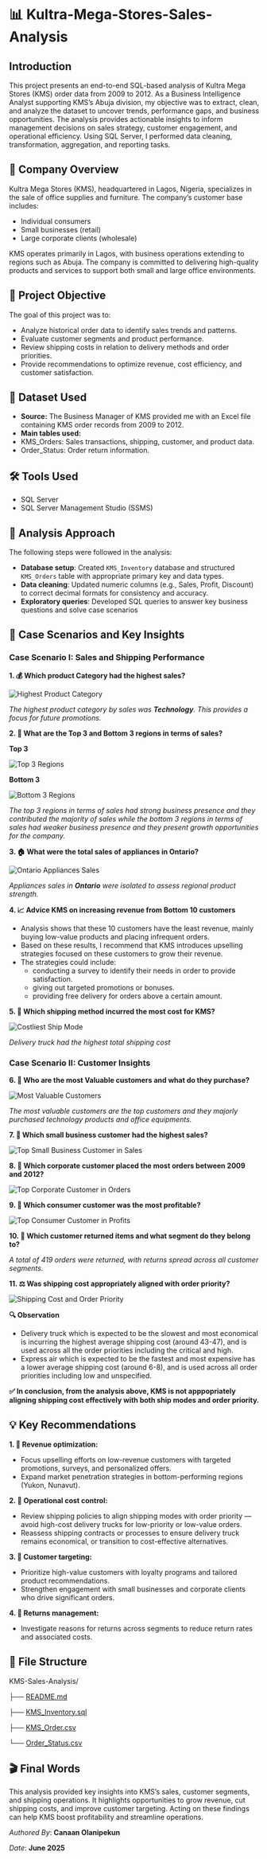 # 📊 Kultra-Mega-Stores-Sales-Analysis
## Introduction
This project presents an end-to-end SQL-based analysis of Kultra Mega Stores (KMS) order data from 2009 to 2012. As a Business Intelligence Analyst supporting KMS’s Abuja division, my objective was to extract, clean, and analyze the dataset to uncover trends, performance gaps, and business opportunities. The analysis provides actionable insights to inform management decisions on sales strategy, customer engagement, and operational efficiency. Using SQL Server, I performed data cleaning, transformation, aggregation, and reporting tasks.
## 📝 Company Overview
Kultra Mega Stores (KMS), headquartered in Lagos, Nigeria, specializes in the sale of office supplies and furniture. The company’s customer base includes:
- Individual consumers
- Small businesses (retail)
- Large corporate clients (wholesale)

KMS operates primarily in Lagos, with business operations extending to regions such as Abuja. The company is committed to delivering high-quality products and services to support both small and large office environments.
## 🚀 Project Objective
The goal of this project was to:
 - Analyze historical order data to identify sales trends and patterns.
 - Evaluate customer segments and product performance.
 - Review shipping costs in relation to delivery methods and order priorities.
 - Provide recommendations to optimize revenue, cost efficiency, and customer satisfaction.
## 📂 Dataset Used
- **Source:** The Business Manager of KMS provided me with an Excel file containing KMS order records from 2009 to 2012.
- **Main tables used:**
 - KMS_Orders: Sales transactions, shipping, customer, and product data.
 - Order_Status: Order return information.
## 🛠 Tools Used
- SQL Server
- SQL Server Management Studio (SSMS)
## 📌 Analysis Approach
The following steps were followed in the analysis:
- **Database setup**: Created `KMS_Inventory` database and structured `KMS_Orders` table with appropriate primary key and data types.
- **Data cleaning**: Updated numeric columns (e.g., Sales, Profit, Discount) to correct decimal formats for consistency and accuracy.
- **Exploratory queries**: Developed SQL queries to answer key business questions and solve case scenarios 
## 🎯 Case Scenarios and Key Insights
### Case Scenario I: Sales and Shipping Performance
**1. 💰 Which product Category had the highest sales?**

![Highest Product Category](1_highest_product_category.png)

*The highest product category by sales was **Technology**. This provides a focus for future promotions.*

**2. 📍 What are the Top 3 and Bottom 3 regions in terms of sales?**

**Top 3**

![Top 3 Regions](2_top_3_regions.png)

**Bottom 3**

![Bottom 3 Regions](2_bottom_3_regions.png)

*The top 3 regions in terms of sales had strong business presence and they contributed the majority of sales while the bottom 3 regions in terms of sales had weaker business presence and they present growth opportunities for the company.*

**3. 🏠 What were the total sales of appliances in Ontario?**

![Ontario Appliances Sales](3_ontario_appliances_sales.png)

*Appliances sales in **Ontario** were isolated to assess regional product strength.*

**4. 📈 Advice KMS on increasing revenue from Bottom 10 customers**
 - Analysis shows that these 10 customers have the least revenue, mainly buying low-value products and placing infrequent orders.
 - Based on these results, I recommend that KMS introduces upselling strategies focused on these customers to grow their revenue.
 - The strategies could include:
   - conducting a survey to identify their needs in order to provide satisfaction.
   - giving out targeted promotions or bonuses.
   - providing free delivery for orders above a certain amount.

**5. 🚚 Which shipping method incurred the most cost for KMS?**

![Costliest Ship Mode](5_costliest_ship_mode.png)

*Delivery truck had the highest total shipping cost*

### Case Scenario  II: Customer Insights
**6. 👑 Who are the most Valuable customers and what do they purchase?**

![Most Valuable Customers](6_most_valuable_customers.png)

*The most valuable customers are the top customers and they majorly purchased technology products and office equipments.*

**7. 💼 Which small business customer had the highest sales?**

![Top Small Business Customer in Sales](7_top_small_business_sales.png)

**8. 🏢 Which corporate customer placed the most orders between 2009 and 2012?**

![Top Corporate Customer in Orders](8_top_corporate_orders.png)

**9. 🛒 Which consumer customer was the most profitable?**

![Top Consumer Customer in Profits](9_top_consumer_profits.png)

**10. 🔄 Which customer returned items and what segment do they belong to?**

*A total of 419 orders were returned, with returns spread across all customer segments.*

**11. ⚖️ Was shipping cost appropriately aligned with order priority?**

![Shipping Cost and Order Priority](11_shipping_cost_order_priority.png)

**🔍 Observation**
- Delivery truck which is expected to be the slowest and most economical is incurring the highest average shipping cost (around 43-47), and is used across all the order priorities including the critical and high.
- Express air which is expected to be the fastest and most expensive has a lower average shipping cost (around 6-8), and is used across all order priorities including low and unspecified.

**✅ In conclusion, from the analysis above, KMS is not apppopriately aligning shipping cost effectively with both ship modes and order priority.**
## 💡 Key Recommendations
**1. 🚀 Revenue optimization:**
 - Focus upselling efforts on low-revenue customers with targeted promotions, surveys, and personalized offers.
 - Expand market penetration strategies in bottom-performing regions (Yukon, Nunavut).

**2. 🚚 Operational cost control:**
 - Review shipping policies to align shipping modes with order priority — avoid high-cost delivery trucks for low-priority or low-value orders.
 - Reassess shipping contracts or processes to ensure delivery truck remains economical, or transition to cost-effective alternatives.

**3. 👥 Customer targeting:**
 - Prioritize high-value customers with loyalty programs and tailored product recommendations.
 - Strengthen engagement with small businesses and corporate clients who drive significant orders.

**4. 📝 Returns management:**
 - Investigate reasons for returns across segments to reduce return rates and associated costs.
## 📂 File Structure
KMS-Sales-Analysis/

├── [README.md](README.md) 

├── [KMS_Inventory.sql](KMS_Inventory.sql) 

├── [KMS_Order.csv](KMS_Order.csv)

└── [Order_Status.csv](Order_Status.csv) 

## 🎬 Final Words
This analysis provided key insights into KMS’s sales, customer segments, and shipping operations. It highlights opportunities to grow revenue, cut shipping costs, and improve customer targeting. Acting on these findings can help KMS boost profitability and streamline operations.

*Authored By*: **Canaan Olanipekun**

*Date*: **June 2025**
